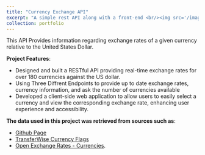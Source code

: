 ```yaml
---
title: "Currency Exchange API"
excerpt: "A simple rest API along with a front-end <br/><img src='/images/currency-exchange.png'>"
collection: portfolio
---
```

This API Provides information regarding exchange rates of a given currency relative to the United States Dollar.
  
**Project Features**:
  - Designed and built a RESTful API providing real-time exchange rates for over 180 currencies against the US dollar.
  - Using Three Diffrent Endpoints to provide up to date exchange rates, currency information, and ask the number of currencies available
  - Developed a client-side web application to allow users to easily select a currency and view the corresponding
    exchange rate, enhancing user experience and accessibility.

**The data used in this project was retrieved from sources such as**:
 -  [Github Page](https://github.com/said1210UW/Currency-Exchange-API)
 -  [TransferWise Currency Flags](https://github.com/transferwise/currency-flags/) 
 -  [Open Exchange Rates - Currencies](https://openexchangerates.org/).